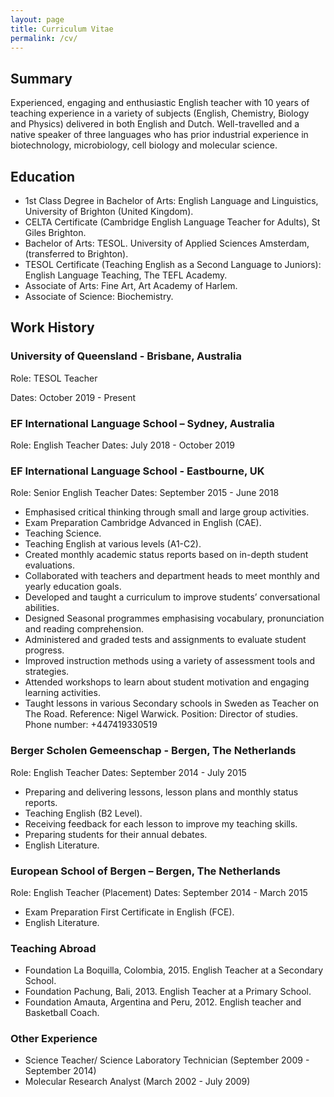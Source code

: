 ```yaml
---
layout: page
title: Curriculum Vitae
permalink: /cv/
---
```


## Summary
Experienced, engaging and enthusiastic English teacher with 10 years of teaching experience in a variety of subjects (English, Chemistry, Biology and Physics) delivered in both English and Dutch. Well-travelled and a native speaker of three languages who has prior industrial experience in biotechnology, microbiology, cell biology and molecular science.

## Education
- 1st Class Degree in Bachelor of Arts: English Language and Linguistics, University of Brighton (United Kingdom).
- CELTA Certificate (Cambridge English Language Teacher for Adults), St Giles Brighton.
- Bachelor of Arts: TESOL. University of Applied Sciences Amsterdam, (transferred to Brighton).
- TESOL Certificate (Teaching English as a Second Language to Juniors): English Language Teaching, The TEFL Academy.
- Associate of Arts: Fine Art, Art Academy of Harlem.
- Associate of Science: Biochemistry.

## Work History

### University of Queensland - Brisbane, Australia
Role: TESOL Teacher

Dates: October 2019 - Present

### EF International Language School – Sydney, Australia
Role: English Teacher
Dates: July 2018 - October 2019

### EF International Language School - Eastbourne, UK
Role: Senior English Teacher
Dates: September 2015 - June 2018

- Emphasised critical thinking through small and large group activities.
- Exam Preparation Cambridge Advanced in English (CAE).
- Teaching Science.
- Teaching English at various levels (A1-C2).
- Created monthly academic status reports based on in-depth student evaluations.
- Collaborated with teachers and department heads to meet monthly and yearly education goals.
- Developed and taught a curriculum to improve students’ conversational abilities.
- Designed Seasonal programmes emphasising vocabulary, pronunciation and reading comprehension.
- Administered and graded tests and assignments to evaluate student progress.
- Improved instruction methods using a variety of assessment tools and strategies.
- Attended workshops to learn about student motivation and engaging learning activities.
- Taught lessons in various Secondary schools in Sweden as Teacher on The Road.
Reference: Nigel Warwick. Position: Director of studies. Phone number: +447419330519
 
### Berger Scholen Gemeenschap - Bergen, The Netherlands
Role: English Teacher
Dates: September 2014 - July 2015

- Preparing and delivering lessons, lesson plans and monthly status reports.
- Teaching English (B2 Level).
- Receiving feedback for each lesson to improve my teaching skills.
- Preparing students for their annual debates.
- English Literature.

### European School of Bergen – Bergen, The Netherlands
Role: English Teacher (Placement)
Dates: September 2014 - March 2015

- Exam Preparation First Certificate in English (FCE).
- English Literature.

### Teaching Abroad
- Foundation La Boquilla, Colombia, 2015. English Teacher at a Secondary School.
- Foundation Pachung, Bali, 2013. English Teacher at a Primary School.
- Foundation Amauta, Argentina and Peru, 2012. English teacher and Basketball Coach.

### Other Experience
- Science Teacher/ Science Laboratory Technician (September 2009 - September 2014)
- Molecular Research Analyst (March 2002 - July 2009)
